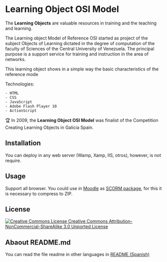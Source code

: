 # Learning Object OSI Model
The **Learning Objects** are valuable resources in training and the teaching and learning.

The Learning object Model of Reference OSI started as project of the subject Objects of Learning dictated in the degree of computation of the faculty of Sciences of the Central University of Venezuela. The principal purpose is a support service for training and instruction in the area of networks.

This learning object shows in a simple way the basic characteristics of the reference mode

Technologies:

```
- HTML
- CSS
- JavaScript
- Adobe Flash Player 10
- ActionScript
```

:trophy:
In 2009, the **Learning Object OSI Model** was finalist of the Competition Creating Learning Objects in Galicia Spain.

## Installation 
You can deploy in any web server (Wamp, Xamp, IIS, otros), however, is not require.

## Usage
Support all browser.
You could use in [Moodle](https://moodle.org/) as [SCORM package](https://docs.moodle.org/all/es/SCORM), for this it is necessary to compress to ZIP.

## License
[![Creative Commons License](https://i.creativecommons.org/l/by-nc-sa/3.0/88x31.png) Creative Commons Attribution-NonCommercial-ShareAlike 3.0 Unported License](http://creativecommons.org/licenses/by-nc-sa/3.0/)

## Abaout README.md
You can read the file readme in other languages in [README (Spanish)](https://github.com/mjcr023c/osi/blob/master/README.es-ES.md)